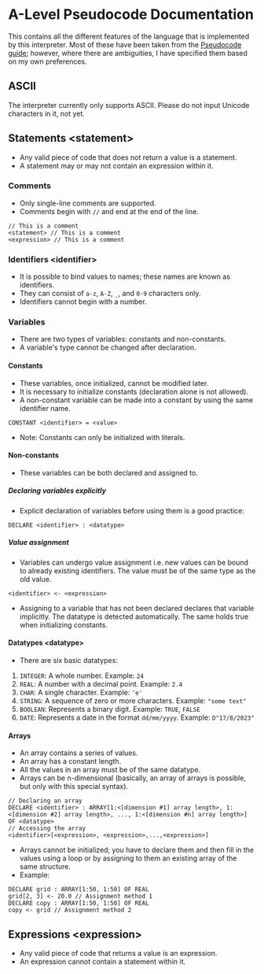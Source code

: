 # A-Level Pseudocode Documentation

This contains all the different features of the language that is implemented by this interpreter. Most of these have been taken from the [Pseudocode guide](https://pastpapers.co/cie/A-Level/Computer%20Science%20(for%20first%20examination%20in%202021)%20(9618)/Syllabus%20&%20Specimen/9618_y21_sg.pdf); however, where there are ambiguities, I have specified them based on my own preferences.

## ASCII
The interpreter currently only supports ASCII. Please do not input Unicode characters in it, not yet.

## Statements \<statement\>
- Any valid piece of code that does not return a value is a statement.
- A statement may or may not contain an expression within it.

### Comments
- Only single-line comments are supported.
- Comments begin with `//` and end at the end of the line.
```
// This is a comment
<statement> // This is a comment
<expression> // This is a comment
```

### Identifiers \<identifier\>
- It is possible to bind values to names; these names are known as identifiers.
- They can consist of `a-z`, `A-Z`, `_`, and `0-9` characters only.
- Identifiers cannot begin with a number.

### Variables
- There are two types of variables: constants and non-constants.
- A variable's type cannot be changed after declaration.

#### Constants
- These variables, once initialized, cannot be modified later.
- It is necessary to initialize constants (declaration alone is not allowed).
- A non-constant variable can be made into a constant by using the same identifier name.
```
CONSTANT <identifier> = <value>
```
- Note: Constants can only be initialized with literals.

#### Non-constants
- These variables can be both declared and assigned to.

##### Declaring variables explicitly
- Explicit declaration of variables before using them is a good practice:
```
DECLARE <identifier> : <datatype>
```

##### Value assignment
- Variables can undergo value assignment i.e. new values can be bound to already existing identifiers. The value must be of the same type as the old value.
```
<identifier> <- <expression>
```
- Assigning to a variable that has not been declared declares that variable implicitly. The datatype is detected automatically. The same holds true when initializing constants.

#### Datatypes \<datatype\>
- There are six basic datatypes:
1. `INTEGER`: A whole number. Example: `24`
2. `REAL`: A number with a decimal point. Example: `2.4`
3. `CHAR`: A single character. Example: `'e'`
4. `STRING`: A sequence of zero or more characters. Example: `"some text"`
5. `BOOLEAN`: Represents a binary digit. Example: `TRUE`, `FALSE`
6. `DATE`: Represents a date in the format `dd/mm/yyyy`. Example: `D"17/8/2023"`

#### Arrays
- An array contains a series of values.
- An array has a constant length.
- All the values in an array must be of the same datatype.
- Arrays can be n-dimensional (basically, an array of arrays is possible, but only with this special syntax).
```
// Declaring an array
DECLARE <identifier> : ARRAY[1:<[dimension #1] array length>, 1:<[dimension #2] array length>, ..., 1:<[dimension #n] array length>] OF <datatype>
// Accessing the array
<identifier>[<expression>, <expression>,...,<expression>]
```
- Arrays cannot be initialized; you have to declare them and then fill in the values using a loop or by assigning to them an existing array of the same structure.
- Example:
```
DECLARE grid : ARRAY[1:50, 1:50] OF REAL
grid[2, 3] <- 20.0 // Assignment method 1
DECLARE copy : ARRAY[1:50, 1:50] OF REAL
copy <- grid // Assignment method 2
```


## Expressions \<expression\>
- Any valid piece of code that returns a value is an expression.
- An expression cannot contain a statement within it.
